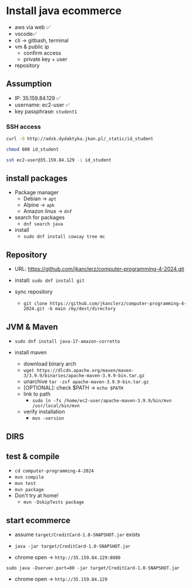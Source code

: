 # Install java ecommerce

* aws via web ✅
* vscode✅
* cli -> gitbash, terminal 
* vm & public ip
    * confirm access 
    * private key + user
* repository

## Assumption
 * IP: 35.159.84.129 ✅
 * username: ec2-user ✅
 * key passphrase: ``student1``

### SSH access

```bash
curl -O http://adsk.dydaktyka.jkan.pl/_static/id_student
```

```bash
chmod 600 id_student
```

```bash
ssh ec2-user@35.159.84.129 -i id_student
```

## install packages

* Package manager 
  * Debian -> ``apt`` 
  * Alpine -> ``apk`` 
  * Amazon linux -> ``dnf`` 
* search for packages
  * ``dnf search java``
* install
  * ``sudo dnf install cowsay tree mc``

## Repository
* URL: https://github.com/jkanclerz/computer-programming-4-2024.git

* install: ``sudo dnf install git``
* sync repository
  * ``git clone https://github.com/jkanclerz/computer-programming-4-2024.git -b main /my/dest/directory``


## JVM & Maven
* ``sudo dnf install java-17-amazon-corretto``

* install maven
  * download binary arch
  * ``wget https://dlcdn.apache.org/maven/maven-3/3.9.9/binaries/apache-maven-3.9.9-bin.tar.gz``
  * unarchive ``tar -zxf apache-maven-3.9.9-bin.tar.gz``
  * [OPTIONAL]: check $PATH -> ``echo $PATH``
  * link to path 
    * ``sudo ln -fs /home/ec2-user/apache-maven-3.9.9/bin/mvn /usr/local/bin/mvn``
  * verify installation
    * ``mvn -version`` 

## DIRS

## test & compile

* ``cd computer-programming-4-2024``
* ``mvn compile``
* ``mvn test``
* ``mvn package``
* Don't try at home! 
  * ``mvn -DskipTests package``

## start ecommerce
* assume ``target/CreditCard-1.0-SNAPSHOT.jar`` exists

* ``java -jar target/CreditCard-1.0-SNAPSHOT.jar``

* chrome open -> ``http://35.159.84.129:8080``

``sudo java -Dserver.port=80 -jar target/CreditCard-1.0-SNAPSHOT.jar``
* chrome open -> ``http://35.159.84.129``